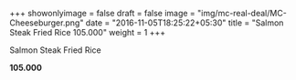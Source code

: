+++
showonlyimage = false
draft = false
image = "img/mc-real-deal/MC-Cheeseburger.png"
date = "2016-11-05T18:25:22+05:30"
title = "Salmon Steak Fried Rice 105.000"
weight = 1
+++

Salmon Steak Fried Rice

**105.000**
